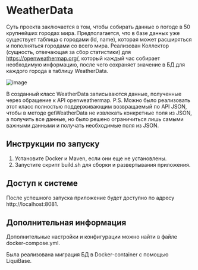 # WeatherData

Суть проекта заключается в том, чтобы собирать данные о погоде в 50 крупнейших городах мира. 
Предполагается, что в базе данных уже существует таблица с городами (Id, name), которая может расширяться и пополняться городами со всего мира.
Реализован Коллектор (сущность, отвечающая за сбор статистики) для https://openweathermap.org/, который каждый час собирает необходимую информацию, после чего сохраняет значение в БД для каждого города в таблицу WeatherData.

![image](https://github.com/SamiyKlassniy/WeatherData/assets/102363346/f729f4bf-506d-463a-95c9-ec0845667ba3)

В созданный класс WeatherData записываются данные, полученные через обращение к API openweathermap.
P.S. Можно было реализовать этот класс полностью поддерживающим возвращаемый по API JSON, чтобы в методе getWeatherData не извлекать конкретные поля из JSON, а получить все данные, но было решено ограничиться лишь самыми важными данными и получать необходимые поля из JSON.

## Инструкции по запуску

1. Установите Docker и Maven, если они еще не установлены.
2. Запустите скрипт build.sh для сборки и развертывания приложения.

## Доступ к системе

После успешного запуска приложение будет доступно по адресу http://localhost:8081.

## Дополнительная информация

Дополнительные настройки и конфигурации можно найти в файле docker-compose.yml.

Была реализована миграция БД в Docker-container с помощью LiquiBase. 
